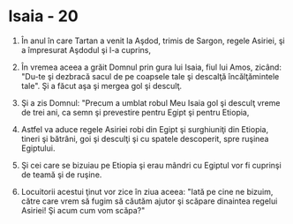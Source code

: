 # Isaia - 20

1. În anul în care Tartan a venit la Aşdod, trimis de Sargon, regele Asiriei, şi a împresurat Aşdodul şi l-a cuprins,

2. În vremea aceea a grăit Domnul prin gura lui Isaia, fiul lui Amos, zicând: "Du-te şi dezbracă sacul de pe coapsele tale şi descalţă încălţămintele tale". Şi a făcut aşa şi mergea gol şi desculţ.

3. Şi a zis Domnul: "Precum a umblat robul Meu Isaia gol şi desculţ vreme de trei ani, ca semn şi prevestire pentru Egipt şi pentru Etiopia,

4. Astfel va aduce regele Asiriei robi din Egipt şi surghiuniţi din Etiopia, tineri şi bătrâni, goi şi desculţi şi cu spatele descoperit, spre ruşinea Egiptului.

5. Şi cei care se bizuiau pe Etiopia şi erau mândri cu Egiptul vor fi cuprinşi de teamă şi de ruşine.

6. Locuitorii acestui ţinut vor zice în ziua aceea: "Iată pe cine ne bizuim, către care vrem să fugim să căutăm ajutor şi scăpare dinaintea regelui Asiriei! Şi acum cum vom scăpa?"

